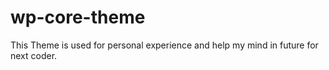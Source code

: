 # wp-core-theme
This Theme is used for personal experience and help my mind in future for next coder.

